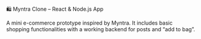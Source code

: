 🛍 Myntra Clone – React & Node.js App

A mini e-commerce prototype inspired by Myntra.
It includes basic shopping functionalities with a working backend for posts and “add to bag”.
